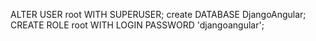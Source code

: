 ALTER USER root WITH SUPERUSER;
 create DATABASE DjangoAngular;
 CREATE ROLE root  WITH LOGIN PASSWORD 'djangoangular';